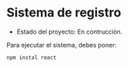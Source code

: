 <h1> Sistema de registro</h1>

- Estado del proyecto: En contrucción.

Para ejecutar el sistema, debes poner:

 ```npm instal react```

